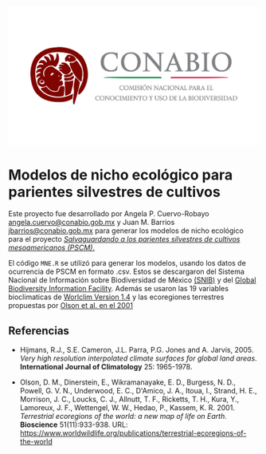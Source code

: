 ![Logo-CONABIO](img/logo_conabio.jpg)

# Modelos de nicho ecológico para parientes silvestres de cultivos

Este proyecto fue desarrollado por Angela P. Cuervo-Robayo <angela.cuervo@conabio.gob.mx>
y  Juan M. Barrios <jbarrios@conabio.gob.mx> para generar los modelos de nicho
ecológico para el proyecto [_Salvaguardando a los parientes silvestres de
cultivos mesoamericanos (PSCM)_.]( http://www.psmesoamerica.org/es/)

El código `MNE.R` se utilizó para generar los modelos, usando los datos de
ocurrencia de PSCM en formato .csv. Estos se descargaron del Sistema Nacional
de Información sobre Biodiversidad de México [(SNIB)](http://www.snib.mx/) y del
[Global Biodiversity Information Facility](https://www.gbif.org/). Además se
usaron las 19 variables bioclimaticas de
[Worlclim Version 1.4](http://worldclim.org/) y las ecoregiones terrestres
propuestas por [Olson et al. en el 2001](https://www.worldwildlife.org/publications/terrestrial-ecoregions-of-the-world)

## Referencias
- Hijmans, R.J., S.E. Cameron, J.L. Parra, P.G. Jones and A. Jarvis, 2005.
_Very high resolution interpolated climate surfaces for global land areas_.
**International Journal of Climatology** 25: 1965-1978.

- Olson, D. M., Dinerstein, E., Wikramanayake, E. D., Burgess, N. D.,
Powell, G. V. N., Underwood, E. C., D'Amico, J. A., Itoua, I., Strand, H. E.,
Morrison, J. C., Loucks, C. J., Allnutt, T. F., Ricketts, T. H., Kura, Y.,
Lamoreux, J. F., Wettengel, W. W., Hedao, P., Kassem, K. R. 2001. _Terrestrial
ecoregions of the world: a new map of life on Earth_. **Bioscience** 51(11):933-938.
URL: https://www.worldwildlife.org/publications/terrestrial-ecoregions-of-the-world
